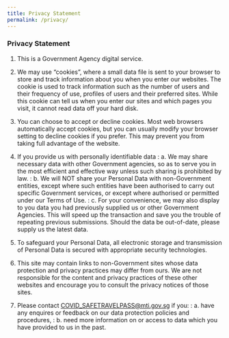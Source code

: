 ```yaml
---
title: Privacy Statement
permalink: /privacy/
---
```


### **Privacy Statement**

1. This is a Government Agency digital service.

2. We may use “cookies”, where a small data file is sent to your browser to store and track information about you when you enter our websites. The cookie is used to track information such as the number of users and their frequency of use, profiles of users and their preferred sites. While this cookie can tell us when you enter our sites and which pages you visit, it cannot read data off your hard disk.

3. You can choose to accept or decline cookies. Most web browsers automatically accept cookies, but you can usually modify your browser setting to decline cookies if you prefer. This may prevent you from taking full advantage of the website.

4. If you provide us with personally identifiable data
: a. We may share necessary data with other Government agencies, so as to serve you in the most efficient and effective way unless such sharing is prohibited by law.
: b. We will NOT share your Personal Data with non-Government entities, except where such entities have been authorised to carry out specific Government services, or except where authorised or permitted under our Terms of Use.
: c. For your convenience, we may also display to you data you had previously supplied us or other Government Agencies. This will speed up the transaction and save you the trouble of repeating previous submissions. Should the data be out-of-date, please supply us the latest data.

5. To safeguard your Personal Data, all electronic storage and transmission of Personal Data is secured with appropriate security technologies.

6. This site may contain links to non-Government sites whose data protection and privacy practices may differ from ours. We are not responsible for the content and privacy practices of these other websites and encourage you to consult the privacy notices of those sites.

7. Please contact <COVID_SAFETRAVELPASS@mti.gov.sg> if you:
: a. have any enquires or feedback on our data protection policies and procedures,
: b. need more information on or access to data which you have provided to us in the past.
